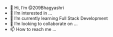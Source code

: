 - 👋 Hi, I’m @209Bhagyashri
- 👀 I’m interested in ...
- 🌱 I’m currently learning Full Stack Development
- 💞️ I’m looking to collaborate on ...
- 📫 How to reach me ...

<!---
209Bhagyashri/209Bhagyashri is a ✨ special ✨ repository because its `README.md` (this file) appears on your GitHub profile.
You can click the Preview link to take a look at your changes.
--->
